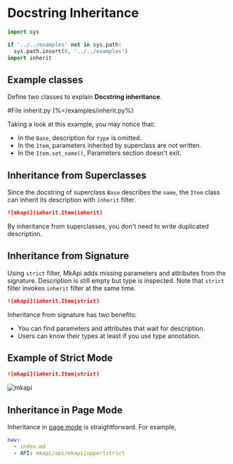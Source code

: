 # Docstring Inheritance

<style type="text/css">
<!--
.mkapi-node {
  border: 2px dashed #88AA88;
  margin-left: 0px;
  margin-bottom: 20px;
}
-->
</style>

```python hide
import sys

if '../../examples' not in sys.path:
  sys.path.insert(0, '../../examples')
import inherit
```

## Example classes

Define two classes to explain **Docstring inheritance**.

#File inherit.py {%=/examples/inherit.py%}

Taking a look at this example, you may notice that:

* In the `Base`, description for `type` is omitted.
* In the `Item`, parameters inherited by superclass are not written.
* In the `Item.set_name()`, Parameters section doesn't exit.

## Inheritance from Superclasses

Since the docstring of superclass `Base` describes the `name`, the `Item` class can inherit its description with `inherit` filter.

~~~markdown
![mkapi](inherit.Item|inherit)
~~~

By inheritance from superclasses, you don't need to write duplicated description.

## Inheritance from Signature

Using `strict` filter, MkApi adds missing parameters and attributes from the signature. Description is still empty but type is inspected. Note that `strict` filter invokes `inherit` filter at the same time.

~~~markdown
![mkapi](inherit.Item|strict)
~~~

Inheritance from signature has two benefits:

* You can find parameters and attributes that wait for description.
* Users can know their types at least if you use type annotation.

## Example of Strict Mode

~~~markdown
![mkapi](inherit.Item|strict)
~~~


![mkapi](inherit.Item|strict)

## Inheritance in Page Mode

Inheritance in [page mode](page.md) is straightforward. For example,

~~~yaml
nav:
  - index.md
  - API: mkapi/api/mkapi|upper|strict
~~~
